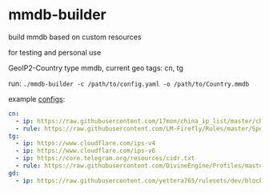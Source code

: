 # mmdb-builder

build mmdb based on custom resources

for testing and personal use

GeoIP2-Country type mmdb, current geo tags: cn, tg

run: `./mmdb-builder -c /path/to/config.yaml -o /path/to/Country.mmdb`

example [configs](./mmdb.yaml):

```yaml
cn:
  - ip: https://raw.githubusercontent.com/17mon/china_ip_list/master/china_ip_list.txt
  - rule: https://raw.githubusercontent.com/LM-Firefly/Rules/master/Special/TeamViewer-CIDR.list
tg:
  - ip: https://www.cloudflare.com/ips-v4
  - ip: https://www.cloudflare.com/ips-v6
  - ip: https://core.telegram.org/resources/cidr.txt
  - rule: https://raw.githubusercontent.com/DivineEngine/Profiles/master/Surge/Ruleset/Extra/IP-Blackhole.list
gd:
  - ip: https://raw.githubusercontent.com/yettera765/rulesets/dev/block/block.ip.txt
```

